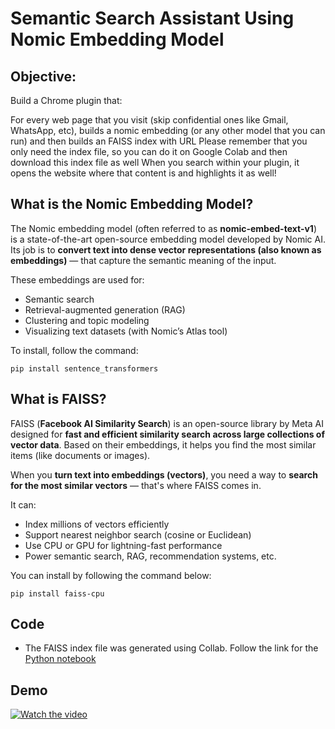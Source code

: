 # Semantic Search Assistant Using Nomic Embedding Model

## Objective:

Build a Chrome plugin that:

For every web page that you visit (skip confidential ones like Gmail, WhatsApp, etc), builds a nomic embedding (or any other model that you can run) and then builds an FAISS index with URL
Please remember that you only need the index file, so you can do it on Google Colab and then download this index file as well
When you search within your plugin, it opens the website where that content is and highlights it as well!


## What is the Nomic Embedding Model?
The Nomic embedding model (often referred to as **nomic-embed-text-v1**) is a state-of-the-art open-source embedding model developed by Nomic AI.
Its job is to **convert text into dense vector representations (also known as embeddings)** — that capture the semantic meaning of the input.

These embeddings are used for:

* Semantic search
* Retrieval-augmented generation (RAG)
* Clustering and topic modeling
* Visualizing text datasets (with Nomic’s Atlas tool)

To install, follow the command:
```
pip install sentence_transformers
```

## What is FAISS?
FAISS (**Facebook AI Similarity Search**) is an open-source library by Meta AI designed for **fast and efficient similarity search across large collections of vector data**.
Based on their embeddings, it helps you find the most similar items (like documents or images).

When you **turn text into embeddings (vectors)**, you need a way to **search for the most similar vectors** — that's where FAISS comes in.

It can:
* Index millions of vectors efficiently
* Support nearest neighbor search (cosine or Euclidean)
* Use CPU or GPU for lightning-fast performance
* Power semantic search, RAG, recommendation systems, etc.

You can install by following the command below:
```
pip install faiss-cpu
```
## Code 
* The FAISS index file was generated using Collab. Follow the link for the [Python notebook](./FAISS_IndexGen/BuildIndexUsingNomic.ipynb)
  
## Demo
[![Watch the video](https://img.youtube.com/vi/A2OZp4i2or8/1.jpg)](https://youtu.be/A2OZp4i2or8)
